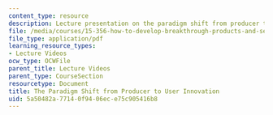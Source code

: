 ```yaml
---
content_type: resource
description: Lecture presentation on the paradigm shift from producer to user innovation.
file: /media/courses/15-356-how-to-develop-breakthrough-products-and-services-spring-2012/5a50482a77140f9406ece75c905416b8_MIT15_356S12_lec01.pdf
file_type: application/pdf
learning_resource_types:
- Lecture Videos
ocw_type: OCWFile
parent_title: Lecture Videos
parent_type: CourseSection
resourcetype: Document
title: The Paradigm Shift from Producer to User Innovation
uid: 5a50482a-7714-0f94-06ec-e75c905416b8
---
```

